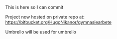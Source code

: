 This is here so I can commit

Project now hosted on private repo at:
https://bitbucket.org/HugoNikanor/gymnasiearbete

Umbrello will be used for umbrello
